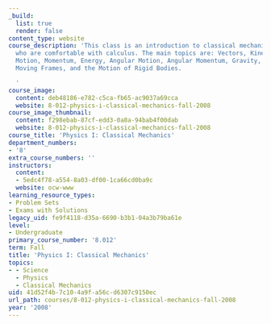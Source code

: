 ```yaml
---
_build:
  list: true
  render: false
content_type: website
course_description: 'This class is an introduction to classical mechanics for students
  who are comfortable with calculus. The main topics are: Vectors, Kinematics, Forces,
  Motion, Momentum, Energy, Angular Motion, Angular Momentum, Gravity, Planetary Motion,
  Moving Frames, and the Motion of Rigid Bodies.

  '
course_image:
  content: deb48186-e782-c5ca-fb65-ac9037a69cca
  website: 8-012-physics-i-classical-mechanics-fall-2008
course_image_thumbnail:
  content: f298ebab-87cf-edd3-0a8a-94bab4f00dab
  website: 8-012-physics-i-classical-mechanics-fall-2008
course_title: 'Physics I: Classical Mechanics'
department_numbers:
- '8'
extra_course_numbers: ''
instructors:
  content:
  - 5edc4f78-a554-8a03-df00-1ca66cd0ba9c
  website: ocw-www
learning_resource_types:
- Problem Sets
- Exams with Solutions
legacy_uid: fe9f4118-d35a-6690-b3b1-04a3b79ba61e
level:
- Undergraduate
primary_course_number: '8.012'
term: Fall
title: 'Physics I: Classical Mechanics'
topics:
- - Science
  - Physics
  - Classical Mechanics
uid: 41d52f4b-7c10-4a9f-a56c-d6307c9150ec
url_path: courses/8-012-physics-i-classical-mechanics-fall-2008
year: '2008'
---
```

